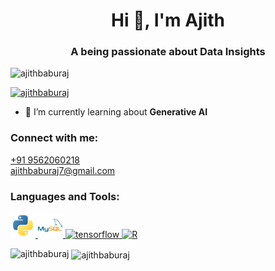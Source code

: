 <h1 align="center">Hi 👋, I'm Ajith</h1>
<h3 align="center">A being passionate about Data Insights</h3>

<p align="left"> <img src="https://komarev.com/ghpvc/?username=ajithbaburaj&label=Profile%20views&color=0e75b6&style=flat" alt="ajithbaburaj" /> </p>

<p align="left"> <a href="https://github.com/ryo-ma/github-profile-trophy"><img src="https://github-profile-trophy.vercel.app/?username=ajithbaburaj" alt="ajithbaburaj" /></a> </p>

- 🔭 I’m currently learning about **Generative AI**

<h3 align="left">Connect with me:</h3>
<p align="left">
  <a href="tel:+919562060218">+91 9562060218</a><br>
  <a href="mailto:ajithbaburaj7@gmail.com">ajithbaburaj7@gmail.com</a>
</p>

<h3 align="left">Languages and Tools:</h3>
<p align="left"> 
  <a href="https://www.python.org/" target="_blank" rel="noreferrer"> 
    <img src="https://raw.githubusercontent.com/devicons/devicon/master/icons/python/python-original.svg" alt="python" width="40" height="40"/> 
  </a> 
  <a href="https://www.mysql.com/" target="_blank" rel="noreferrer"> 
    <img src="https://raw.githubusercontent.com/devicons/devicon/master/icons/mysql/mysql-original-wordmark.svg" alt="mysql" width="40" height="40"/> 
  </a> 
  <a href="https://www.tensorflow.org" target="_blank" rel="noreferrer"> 
    <img src="https://www.vectorlogo.zone/logos/tensorflow/tensorflow-icon.svg" alt="tensorflow" width="40" height="40"/> 
  </a> 
  <a href="https://www.r-project.org/" target="_blank" rel="noreferrer"> 
    <img src="https://www.r-project.org/logo/Rlogo.svg" alt="R" width="40" height="40"/> 
  </a> 
</p>

<p><img align="left" src="https://github-readme-stats.vercel.app/api/top-langs?username=ajithbaburaj&show_icons=true&locale=en&layout=compact" alt="ajithbaburaj" /></p>

<p>&nbsp;<img align="center" src="https://github-readme-stats.vercel.app/api?username=ajithbaburaj&show_icons=true&locale=en" alt="ajithbaburaj" /></p>
